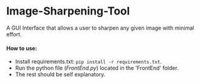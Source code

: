 # Image-Sharpening-Tool
A GUI Interface that allows a user to sharpen any given image with minimal effort.

#### How to use:
- Install requirements.txt: `pip install -r requirements.txt`.
- Run the python file (*FrontEnd.py*) located in the 'FrontEnd' folder.
- The rest should be self explanatory.
